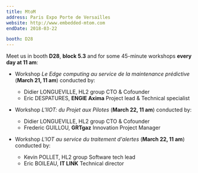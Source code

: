 ```yaml
---
title: MtoM
address: Paris Expo Porte de Versailles
website: http://www.embedded-mtom.com
endDate: 2018-03-22

booth: D28
---
```


Meet us in booth **D28**, **block 5.3** and for some 45-minute workshops **every day at 11 am**:

- Workshop *Le Edge computing au service de la maintenance prédictive* (__March 21, 11 am__) conducted by:
    - Didier LONGUEVILLE, HL2 group CTO & Cofounder
    - Eric DESPATURES, **ENGIE Axima** Project lead & Technical specialist

- Workshop *L'IIOT: du Projet aux Pilotes* (__March 22, 11 am__) conducted by:
    - Didier LONGUEVILLE, HL2 group CTO & Cofounder
    - Frederic GUILLOU, **GRTgaz** Innovation Project Manager

- Workshop *L'IOT au service du traitement d'alertes* (__March 22, 11 am__) conducted by:
    - Kevin POLLET, HL2 group Software tech lead
    - Eric BOILEAU, **IT LINK** Technical director
